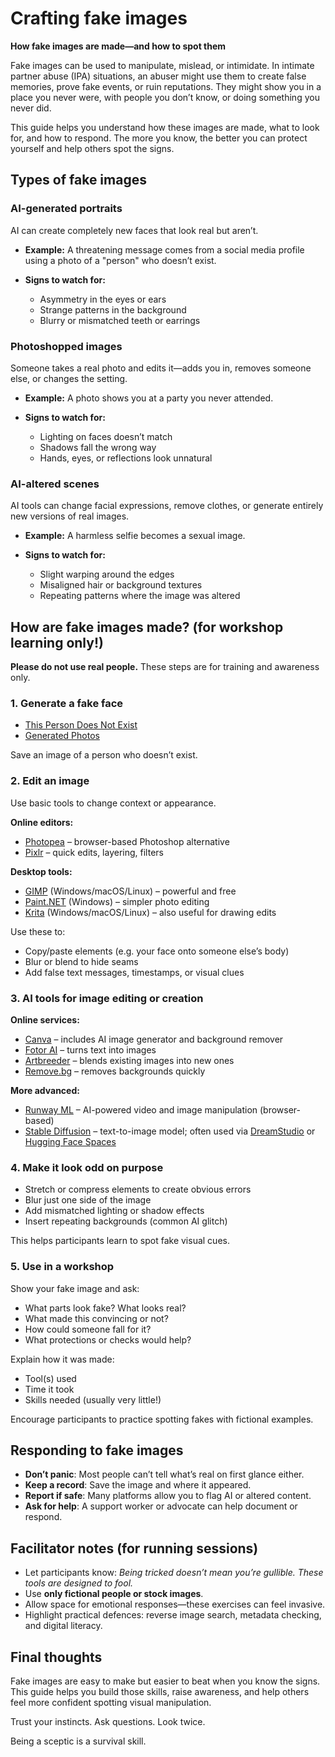 # Crafting fake images

**How fake images are made—and how to spot them**

Fake images can be used to manipulate, mislead, or intimidate. In intimate partner abuse (IPA) situations, an abuser might use them to create false memories, prove fake events, or ruin reputations. They might show you in a place you never were, with people you don’t know, or doing something you never did.

This guide helps you understand how these images are made, what to look for, and how to respond. The more you know, the better you can protect yourself and help others spot the signs.

## Types of fake images

### AI-generated portraits

AI can create completely new faces that look real but aren’t.

* **Example:** A threatening message comes from a social media profile using a photo of a "person" who doesn’t exist.
* **Signs to watch for:**

  * Asymmetry in the eyes or ears
  * Strange patterns in the background
  * Blurry or mismatched teeth or earrings

### Photoshopped images

Someone takes a real photo and edits it—adds you in, removes someone else, or changes the setting.

* **Example:** A photo shows you at a party you never attended.
* **Signs to watch for:**

  * Lighting on faces doesn’t match
  * Shadows fall the wrong way
  * Hands, eyes, or reflections look unnatural

### AI-altered scenes

AI tools can change facial expressions, remove clothes, or generate entirely new versions of real images.

* **Example:** A harmless selfie becomes a sexual image.
* **Signs to watch for:**

  * Slight warping around the edges
  * Misaligned hair or background textures
  * Repeating patterns where the image was altered

## How are fake images made? (for workshop learning only!)

**Please do not use real people.** These steps are for training and awareness only.

### 1. Generate a fake face

* [This Person Does Not Exist](https://thispersondoesnotexist.com)
* [Generated Photos](https://generated.photos/faces)

Save an image of a person who doesn’t exist.

### 2. Edit an image

Use basic tools to change context or appearance.

**Online editors:**

* [Photopea](https://www.photopea.com/) – browser-based Photoshop alternative
* [Pixlr](https://pixlr.com/) – quick edits, layering, filters

**Desktop tools:**

* [GIMP](https://www.gimp.org/) (Windows/macOS/Linux) – powerful and free
* [Paint.NET](https://www.getpaint.net/) (Windows) – simpler photo editing
* [Krita](https://krita.org/en/) (Windows/macOS/Linux) – also useful for drawing edits

Use these to:

* Copy/paste elements (e.g. your face onto someone else’s body)
* Blur or blend to hide seams
* Add false text messages, timestamps, or visual clues

### 3. AI tools for image editing or creation

**Online services:**

* [Canva](https://www.canva.com/) – includes AI image generator and background remover
* [Fotor AI](https://www.fotor.com/features/ai-image-generator/) – turns text into images
* [Artbreeder](https://www.artbreeder.com/) – blends existing images into new ones
* [Remove.bg](https://www.remove.bg/) – removes backgrounds quickly

**More advanced:**

* [Runway ML](https://runwayml.com/) – AI-powered video and image manipulation (browser-based)
* [Stable Diffusion](https://stability.ai/) – text-to-image model; often used via [DreamStudio](https://dreamstudio.ai/) or [Hugging Face Spaces](https://huggingface.co/spaces)

### 4. Make it look odd on purpose

* Stretch or compress elements to create obvious errors
* Blur just one side of the image
* Add mismatched lighting or shadow effects
* Insert repeating backgrounds (common AI glitch)

This helps participants learn to spot fake visual cues.

### 5. Use in a workshop

Show your fake image and ask:

* What parts look fake? What looks real?
* What made this convincing or not?
* How could someone fall for it?
* What protections or checks would help?

Explain how it was made:

* Tool(s) used
* Time it took
* Skills needed (usually very little!)

Encourage participants to practice spotting fakes with fictional examples.

## Responding to fake images

* **Don’t panic**: Most people can’t tell what’s real on first glance either.
* **Keep a record**: Save the image and where it appeared.
* **Report if safe**: Many platforms allow you to flag AI or altered content.
* **Ask for help**: A support worker or advocate can help document or respond.

## Facilitator notes (for running sessions)

* Let participants know: *Being tricked doesn’t mean you’re gullible. These tools are designed to fool.*
* Use **only fictional people or stock images**.
* Allow space for emotional responses—these exercises can feel invasive.
* Highlight practical defences: reverse image search, metadata checking, and digital literacy.

## Final thoughts

Fake images are easy to make but easier to beat when you know the signs. This guide helps you build those skills, raise awareness, and help others feel more confident spotting visual manipulation.

Trust your instincts. Ask questions. Look twice.

Being a sceptic is a survival skill.
